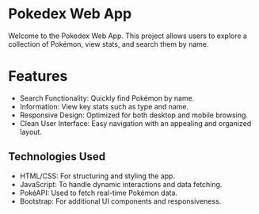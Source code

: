 # Pokedex Web App 
Welcome to the Pokedex Web App. This project allows users to explore a collection of Pokémon, view stats, and search them by name.

# Features
- Search Functionality: Quickly find Pokémon by name.
- Information: View key stats such as type and name.
- Responsive Design: Optimized for both desktop and mobile browsing.
- Clean User Interface: Easy navigation with an appealing and organized layout.
## Technologies Used
- HTML/CSS: For structuring and styling the app.
- JavaScript: To handle dynamic interactions and data fetching.
- PokéAPI: Used to fetch real-time Pokémon data.
- Bootstrap: For additional UI components and responsiveness.
 
